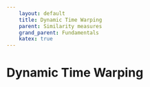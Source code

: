 ```yaml
---
    layout: default
    title: Dynamic Time Warping
    parent: Similarity measures
    grand_parent: Fundamentals
    katex: true
---
```

# Dynamic Time Warping
